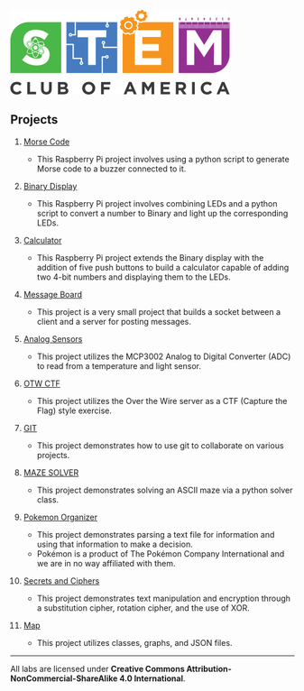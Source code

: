 ![SCOA](https://github.com/stem-club-of-america/SCOA/blob/main/images/SCOA_Logo_Small.png)

## Projects
1. [Morse Code](./morse_code/)
    - This Raspberry Pi project involves using a python script to generate Morse code to a buzzer connected to it.

2. [Binary Display](./binary_display/)
    - This Raspberry Pi project involves combining LEDs and a python script to convert a number to Binary and light up the corresponding LEDs.

3. [Calculator](./calculator/)
    - This Raspberry Pi project extends the Binary display with the addition of five push buttons to build a calculator capable of adding two 4-bit numbers and displaying them to the LEDs.

4. [Message Board](./message_board/)
    - This project is a very small project that builds a socket between a client and a server for posting messages.

5. [Analog Sensors](./analog_sensors/)
    - This project utilizes the MCP3002 Analog to Digital Converter (ADC) to read from a temperature and light sensor.

6. [OTW CTF](./otw_ctf/)
    - This project utilizes the Over the Wire server as a CTF (Capture the Flag) style exercise.

7. [GIT](./git/)
    - This project demonstrates how to use git to collaborate on various projects.

8. [MAZE SOLVER](./maze_solver/)
    - This project demonstrates solving an ASCII maze via a python solver class.

9. [Pokemon Organizer](./pokemon_organizer)
    - This project demonstrates parsing a text file for information and using that information to make a decision.
	- Pokémon is a product of The Pokémon Company International and we are in no way affiliated with them.

10. [Secrets and Ciphers](./secrets_and_ciphers)
    - This project demonstrates text manipulation and encryption through a substitution cipher, rotation cipher, and the use of XOR.

11. [Map](./map)
	- This project utilizes classes, graphs, and JSON files.
---

All labs are licensed under **Creative Commons Attribution-NonCommercial-ShareAlike 4.0 International**.
